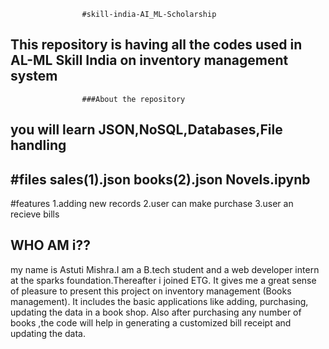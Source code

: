                     #skill-india-AI_ML-Scholarship
This repository is having all the codes used in AL-ML Skill India on inventory management system
---------
                    ###About the repository
you will learn JSON,NoSQL,Databases,File handling
---------
#files
sales(1).json
books(2).json
Novels.ipynb
---------
 #features
 1.adding new records
 2.user can make purchase
 3.user an recieve bills 
 
WHO AM i??
---------
my name is Astuti Mishra.I am a B.tech student and a web developer intern at the sparks foundation.Thereafter i joined ETG. It gives me a great sense of pleasure to present this project on inventory management (Books management). It includes the basic applications like adding, purchasing, updating the data in a book shop.  Also after purchasing any number of books ,the code will help in generating a customized bill receipt and updating the data.

